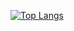[![Top Langs](https://github-readme-stats.vercel.app/api/top-langs/?username=sterben-01&theme=dark&layout=compact)](https://github.com/anuraghazra/github-readme-stats)
